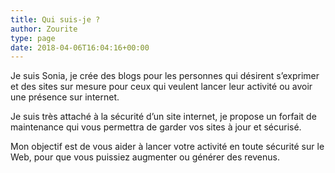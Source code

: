 ```yaml
---
title: Qui suis-je ?
author: Zourite
type: page
date: 2018-04-06T16:04:16+00:00
---
```

Je suis Sonia, je crée des blogs pour les personnes qui désirent s&rsquo;exprimer et des sites sur mesure pour ceux qui veulent lancer leur activité ou avoir une présence sur internet.

Je suis très attaché à la sécurité d&rsquo;un site internet, je propose un forfait de maintenance qui vous permettra de garder vos sites à jour et sécurisé.

Mon objectif est de vous aider à lancer votre activité en toute sécurité sur le Web, pour que vous puissiez augmenter ou générer des revenus.